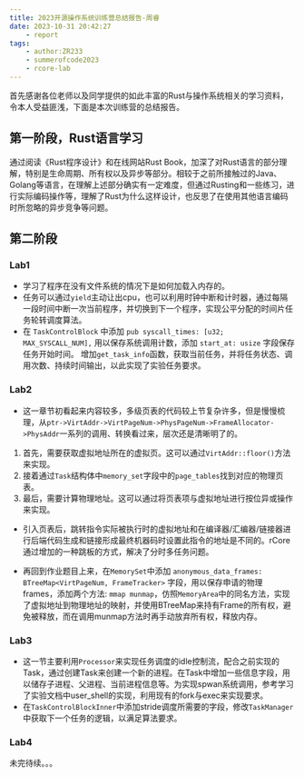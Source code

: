 ```yaml
---
title: 2023开源操作系统训练营总结报告-周睿
date: 2023-10-31 20:42:27
	- report
tags:
	- author:ZR233
	- summerofcode2023
	- rcore-lab
---
```


首先感谢各位老师以及同学提供的如此丰富的Rust与操作系统相关的学习资料，令本人受益匪浅，下面是本次训练营的总结报告。

<!-- more -->

## 第一阶段，Rust语言学习

通过阅读《Rust程序设计》和在线网站Rust Book，加深了对Rust语言的部分理解，特别是生命周期、所有权以及异步等部分。相较于之前所接触过的Java、Golang等语言，在理解上述部分确实有一定难度，但通过Rusting和一些练习，进行实际编码操作等，理解了Rust为什么这样设计，也反思了在使用其他语言编码时所忽略的异步竞争等问题。

## 第二阶段

### Lab1

- 学习了程序在没有文件系统的情况下是如何加载入内存的。
- 任务可以通过`yield`主动让出cpu，也可以利用时钟中断和计时器，通过每隔一段时间中断一次当前程序，并切换到下一个程序，实现公平分配的时间片任务轮转调度算法。
- 在 `TaskControlBlock` 中添加 `pub syscall_times: [u32; MAX_SYSCALL_NUM],`
用以保存系统调用计数，添加 `start_at: usize` 字段保存任务开始时间。
增加`get_task_info`函数，获取当前任务，并将任务状态、调用次数、持续时间输出，以此实现了实验任务要求。

### Lab2

- 这一章节初看起来内容较多，多级页表的代码较上节复杂许多，但是慢慢梳理，从`ptr->VirtAddr->VirtPageNum->PhysPageNum->FrameAllocator->PhysAddr`一系列的调用、转换看过来，层次还是清晰明了的。

1. 首先，需要获取虚拟地址所在的虚拟页。这可以通过`VirtAddr::floor()`方法来实现。
2. 接着通过`Task`结构体中`memory_set`字段中的`page_tables`找到对应的物理页表。
3. 最后，需要计算物理地址。这可以通过将页表项与虚拟地址进行按位异或操作来实现。

- 引入页表后，跳转指令实际被执行时的虚拟地址和在编译器/汇编器/链接器进行后端代码生成和链接形成最终机器码时设置此指令的地址是不同的。rCore通过增加的一种跳板的方式，解决了分时多任务问题。

- 再回到作业题目上来，在`MemorySet`中添加 `anonymous_data_frames: BTreeMap<VirtPageNum, FrameTracker>` 字段，用以保存申请的物理frames，添加两个方法: `mmap munmap`，仿照`MemoryArea`中的同名方法，实现了虚拟地址到物理地址的映射，并使用BTreeMap来持有Frame的所有权，避免被释放，而在调用munmap方法时再手动放弃所有权，释放内存。

### Lab3

- 这一节主要利用`Processor`来实现任务调度的idle控制流，配合之前实现的Task，通过创建Task来创建一个新的进程。在Task中增加一些信息字段，用以储存子进程、父进程、当前进程信息等。为实现spwan系统调用，参考学习了实验文档中user_shell的实现，利用现有的fork与exec来实现要求。
- 在`TaskControlBlockInner`中添加stride调度所需要的字段，修改`TaskManager`中获取下一个任务的逻辑，以满足算法要求。

### Lab4

未完待续。。。
